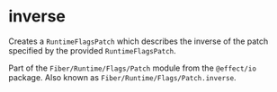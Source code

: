 # inverse

Creates a `RuntimeFlagsPatch` which describes the inverse of the patch
specified by the provided `RuntimeFlagsPatch`.

Part of the `Fiber/Runtime/Flags/Patch` module from the `@effect/io` package. Also known as `Fiber/Runtime/Flags/Patch.inverse`.
